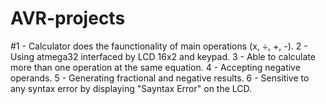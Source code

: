 # AVR-projects
#1 - Calculator does the faunctionality of main operations (x, ÷, +, -).
2 - Using atmega32 interfaced by LCD 16x2 and keypad.
3 - Able to calculate more than one operation at the same equation.
4 - Accepting negative operands.
5 - Generating fractional and negative results.
6 - Sensitive to any syntax error by displaying "Sayntax Error" on the LCD.
